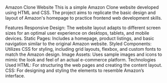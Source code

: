 Amazon Clone Website
This is a simple Amazon Clone website developed using HTML and CSS. The project aims to replicate the basic design and layout of Amazon's homepage to practice frontend web development skills.

Features
Responsive Design: The website layout adapts to different screen sizes for an optimal user experience on desktops, tablets, and mobile devices.
Static Pages: Includes a homepage, product listings, and basic navigation similar to the original Amazon website.
Styled Components: Utilizes CSS for styling, including grid layouts, flexbox, and custom fonts to match the Amazon design.
Image Assets: Uses sample images and icons to mimic the look and feel of an actual e-commerce platform.
Technologies Used
HTML: For structuring the web pages and creating the content layout.
CSS: For designing and styling the elements to resemble Amazon’s interface.
 

